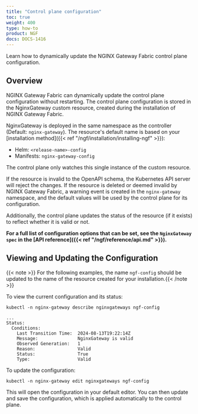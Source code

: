 ```yaml
---
title: "Control plane configuration"
toc: true
weight: 400
type: how-to
product: NGF
docs: DOCS-1416
---
```


Learn how to dynamically update the NGINX Gateway Fabric control plane configuration.

## Overview

NGINX Gateway Fabric can dynamically update the control plane configuration without restarting. The control plane configuration is stored in the NginxGateway custom resource, created during the installation of NGINX Gateway Fabric.

NginxGateway is deployed in the same namespace as the controller (Default: `nginx-gateway`). The resource's default name is based on your [installation method]({{< ref "/ngf/installation/installing-ngf" >}}):

- Helm: `<release-name>-config`
- Manifests: `nginx-gateway-config`

The control plane only watches this single instance of the custom resource.

If the resource is invalid to the OpenAPI schema, the Kubernetes API server will reject the changes. If the resource is deleted or deemed invalid by NGINX Gateway Fabric, a warning event is created in the `nginx-gateway` namespace, and the default values will be used by the control plane for its configuration.

Additionally, the control plane updates the status of the resource (if it exists) to reflect whether it is valid or not.

**For a full list of configuration options that can be set, see the `NginxGateway spec` in the [API reference]({{< ref "/ngf/reference/api.md" >}}).**

## Viewing and Updating the Configuration

{{< note >}} For the following examples, the name `ngf-config` should be updated to the name of the resource created for your installation.{{< /note >}}

To view the current configuration and its status:

```shell
kubectl -n nginx-gateway describe nginxgateways ngf-config
```

```text
...
Status:
  Conditions:
    Last Transition Time:  2024-08-13T19:22:14Z
    Message:               NginxGateway is valid
    Observed Generation:   1
    Reason:                Valid
    Status:                True
    Type:                  Valid
```

To update the configuration:

```shell
kubectl -n nginx-gateway edit nginxgateways ngf-config
```

This will open the configuration in your default editor. You can then update and save the configuration, which is applied automatically to the control plane.
